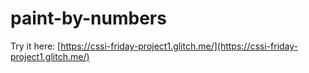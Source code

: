 # paint-by-numbers
Try it here: [https://cssi-friday-project1.glitch.me/](https://cssi-friday-project1.glitch.me/)
